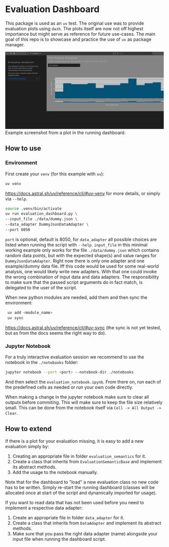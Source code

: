 # Evaluation Dashboard

This package is used as an `uv` test. The original use was to provide evaluation plots using `dash`.
The plots itself are now not off highest importance but might serve as reference for future use-cases.
The main goal of this repo is to showcase and practice the use of `uv` as package manager.

![Example screenshot from the dashboard](assets/image.png)
Example screenshot from a plot in the running dashboard.


## How to use
### Environment
First create your `venv` (for this example with `uv`):


```bash
uv venv
```

https://docs.astral.sh/uv/reference/cli/#uv-venv for more details, or simply via `--help`.

```bash
source .venv/bin/activate
uv run evaluation_dashboard.py \
--input_file ./data/dummy.json \
--data_adapter DummyJsonDataAdapter \
--port 8050
```

`port` is optional, default is 8050, for `data_adapter` all possible choices are listed when running the script
with `--help`. `input_file` in this minimal working example only works for the file `./data/dummy.json` which 
contains random data points, but with the expected shape(s) and value ranges for `DummyJsonDataAdapter`.
Right now there is only one adapter and one example/dummy data file. Iff this code would be used for some real-world
analysis, one would likely write new adapters. With that one could invoke the wrong combination of input data and data 
adapters. The responsibility to make sure that the passed script arguments do in fact match, is delegated to the
user of the script.

When new python modules are needed, add them and then sync the environment:

```bash
 uv add <module_name>
 uv sync
 ```

https://docs.astral.sh/uv/reference/cli/#uv-sync (the sync is not yet tested, but as from the docs 
seems the right way to do).

### Jupyter Notebook
For a truly interactive evaluation session we recommend to use the notebook in the `./notebooks` folder:

```bash
jupyter notebook --port <port> --notebook-dir ./notebooks
```

And then select the `evaluation_notebook.ipynb`. 
From there on, run each of the predefined cells as needed or run your own code directly.

When making a change in the jupyter notebook make sure to clear all outputs before commiting.
This will make sure to keep the file size relatively small.
This can be done from the notebook itself via `Cell -> All Output -> Clear`. 

## How to extend
If there is a plot for your evaluation missing, it is easy to add a new evaluation simply by:
1) Creating an appropriate file in folder `evaluation_semantics` for it.
2) Create a class that inherits from `EvaluationSemanticBase` and implement its abstract methods.
3) Add the usage to the notebook manually. 

Note that for the dashboard to "load" a new evaluation class no new code has to be written.
Simply re-start the running dashboard (classes will be allocated once at start of the script
and dynamically imported for usage). 

If you want to read data that has not been used before you need to implement a respective data adapter:
1) Create an appropriate file in folder `data_adapter` for it.
2) Create a class that inherits from `DataAdapter` and implement its abstract methods.
3) Make sure that you pass the right data adapter (name) alongside your input file when running the dashboard script.

